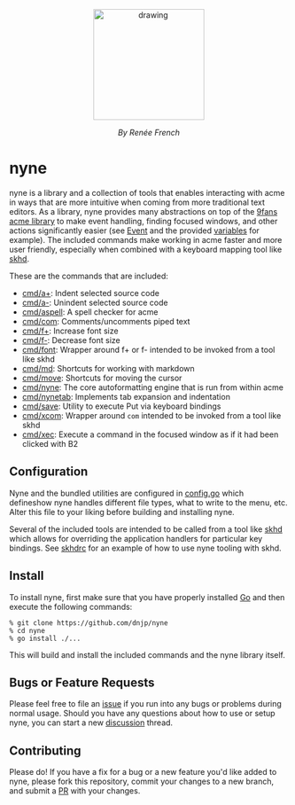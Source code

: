 <div style="text-align:center">
  <img src="https://raw.githubusercontent.com/dnjp/nyne/master/resources/glenda.jpg" alt="drawing" width="200"/>
  <p style="font-style: italic;">By Renée French</p>
</div>

# nyne

nyne is a library and a collection of tools that enables interacting
with acme in ways that are more intuitive when coming from more
traditional text editors. As a library, nyne provides many abstractions
on top of the [9fans acme library](https://pkg.go.dev/9fans.net/go/acme)
to make event handling, finding focused windows, and other actions
significantly easier (see
[Event](https://pkg.go.dev/github.com/dnjp/nyne#Event) and the
provided [variables](https://pkg.go.dev/github.com/dnjp/nyne#pkg-variables)
for example). The included commands make working in acme faster and more user friendly, especially when combined with a keyboard mapping tool like [skhd](https://github.com/koekeishiya/skhd).

These are the commands that are included:

* [cmd/a+](./cmd/a+): Indent selected source code
* [cmd/a-](./cmd/a-): Unindent selected source code
* [cmd/aspell](./cmd/aspell): A spell checker for acme
* [cmd/com](./cmd/com): Comments/uncomments piped text
* [cmd/f+](./cmd/f+): Increase font size
* [cmd/f-](./cmd/f-): Decrease font size
* [cmd/font](./cmd/font): Wrapper around f+ or f- intended to be invoked from a tool like skhd
* [cmd/md](./cmd/md): Shortcuts for working with markdown
* [cmd/move](./cmd/move): Shortcuts for moving the cursor
* [cmd/nyne](./cmd/nyne): The core autoformatting engine that is run from within acme
* [cmd/nynetab](./cmd/nynetab): Implements tab expansion and indentation
* [cmd/save](./cmd/save): Utility to execute Put via keyboard bindings
* [cmd/xcom](./cmd/xcom): Wrapper around `com` intended to be invoked from a tool like skhd
* [cmd/xec](./cmd/xec): Execute a command in the focused window as if it had been clicked with B2

## Configuration

Nyne and the bundled utilities are configured in
[config.go](https://github.com/dnjp/nyne/blob/master/config.go)
which defineshow nyne handles different file types, what to write
to the menu, etc.  Alter this file to your liking before building
and installing nyne.

Several of the included tools are intended to be called from a tool
like [skhd](https://github.com/koekeishiya/skhd) which allows for
overriding the application handlers for particular key bindings.
See [skhdrc](./skhdrc) for an example of how to use nyne tooling
with skhd.

## Install

To install nyne, first make sure that you have properly installed
[Go](https://go.dev/learn/) and then execute the following commands:

```
% git clone https://github.com/dnjp/nyne
% cd nyne
% go install ./...
```

This will build and install the included commands and the nyne library itself.

## Bugs or Feature Requests

Please feel free to file an [issue](https://github.com/dnjp/nyne/issues) if you
run into any bugs or problems during normal usage. Should you have any questions
about how to use or setup nyne, you can start a new
[discussion](https://github.com/dnjp/nyne/discussions) thread.

## Contributing

Please do! If you have a fix for a bug or a new feature you'd like added to
nyne, please fork this repository, commit your changes to a new branch, and
submit a [PR](https://github.com/dnjp/nyne/pulls) with your changes.
